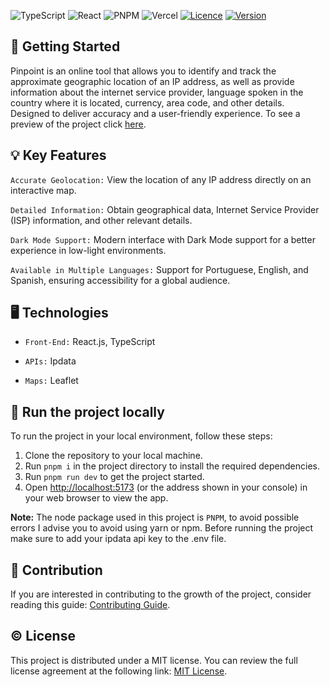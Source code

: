 ![TypeScript](https://img.shields.io/badge/typescript-black.svg?style=for-the-badge&logo=typescript&logoColor=white)
![React](https://img.shields.io/badge/react-black.svg?style=for-the-badge&logo=react&logoColor=white)
![PNPM](https://img.shields.io/badge/pnpm-black.svg?style=for-the-badge&logo=pnpm&logoColor=white)
![Vercel](https://img.shields.io/badge/vercel-black.svg?style=for-the-badge&logo=vercel&logoColor=white)
[![Licence](https://img.shields.io/github/license/liets0n/Pinpoint?style=for-the-badge&color=black)](./LICENSE)
[![Version](https://img.shields.io/badge/Version-2.0.0-green?style=for-the-badge&color=black)]()

## :rocket: Getting Started

Pinpoint is an online tool that allows you to identify and track the approximate geographic location of an IP address, as well as provide information about the internet service provider, language spoken in the country where it is located, currency, area code, and other details. Designed to deliver accuracy and a user-friendly experience. To see a preview of the project click [here](https://raw.githubusercontent.com/liets0n/Pinpoint/main/public/Preview.png).

## :bulb: Key Features
`Accurate Geolocation:` View the location of any IP address directly on an interactive map.

`Detailed Information:` Obtain geographical data, Internet Service Provider (ISP) information, and other relevant details.

`Dark Mode Support:` Modern interface with Dark Mode support for a better experience in low-light environments.

`Available in Multiple Languages:` Support for Portuguese, English, and Spanish, ensuring accessibility for a global audience.

## :desktop_computer: Technologies

- `Front-End:` React.js, TypeScript

- `APIs:` Ipdata

- `Maps:` Leaflet

## :flight_departure: Run the project locally

To run the project in your local environment, follow these steps:

1. Clone the repository to your local machine.
2. Run `pnpm i` in the project directory to install the required dependencies.
3. Run `pnpm run dev` to get the project started.
4. Open [http://localhost:5173](http://localhost:5173) (or the address shown in your console) in your web browser to view the app.

**Note:** The node package used in this project is `PNPM`, to avoid possible errors I advise you to avoid using yarn or npm. Before running the project make sure to add your ipdata api key to the .env file.

## :handshake: Contribution

If you are interested in contributing to the growth of the project, consider reading this guide: [Contributing Guide](CONTRIBUTING.md).

## :copyright: License

This project is distributed under a MIT license. You can review the full license agreement at the following link: [MIT License](https://opensource.org/license/mit).
